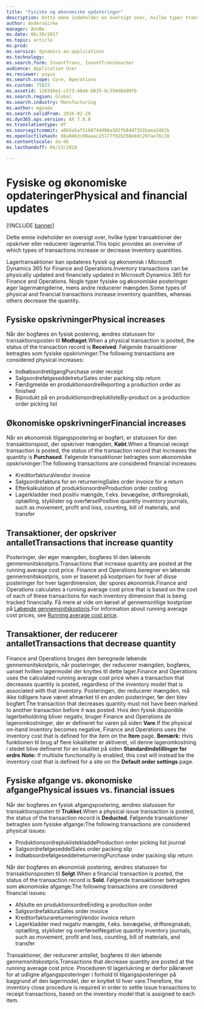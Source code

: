 ```yaml
---
title: "Fysiske og økonomiske opdateringer"
description: Dette emne indeholder en oversigt over, hvilke typer transaktioner der opskriver eller reducerer lagerantal.
author: AndersGirke
manager: AnnBe
ms.date: 06/20/2017
ms.topic: article
ms.prod: 
ms.service: dynamics-ax-applications
ms.technology: 
ms.search.form: InventTrans, InventTransVoucher
audience: Application User
ms.reviewer: yuyus
ms.search.scope: Core, Operations
ms.custom: 75023
ms.assetid: 128340e1-c573-48e6-b835-6c350d8dd0fb
ms.search.region: Global
ms.search.industry: Manufacturing
ms.author: mguada
ms.search.validFrom: 2016-02-28
ms.dyn365.ops.version: AX 7.0.0
ms.translationtype: HT
ms.sourcegitcommit: a8b5a5af5108744406a3d2fb84d7151baea2481b
ms.openlocfilehash: 08a04b3c80aaac25177f92b250e8dc287ae76c28
ms.contentlocale: da-dk
ms.lasthandoff: 04/13/2018

---
```


# <a name="physical-and-financial-updates"></a><span data-ttu-id="2d71f-103">Fysiske og økonomiske opdateringer</span><span class="sxs-lookup"><span data-stu-id="2d71f-103">Physical and financial updates</span></span>

[!INCLUDE [banner](../includes/banner.md)]

<span data-ttu-id="2d71f-104">Dette emne indeholder en oversigt over, hvilke typer transaktioner der opskriver eller reducerer lagerantal.</span><span class="sxs-lookup"><span data-stu-id="2d71f-104">This topic provides an overview of which types of transactions increase or decrease inventory quantities.</span></span> 

<span data-ttu-id="2d71f-105">Lagertransaktioner kan opdateres fysisk og økonomisk i Microsoft Dynamics 365 for Finance and Operations.</span><span class="sxs-lookup"><span data-stu-id="2d71f-105">Inventory transactions can be physically updated and financially updated in Microsoft Dynamics 365 for Finance and Operations.</span></span> <span data-ttu-id="2d71f-106">Nogle typer fysiske og økonomiske posteringer øger lagermængderne, mens andre reducerer mængden.</span><span class="sxs-lookup"><span data-stu-id="2d71f-106">Some types of physical and financial transactions increase inventory quantities, whereas others decrease the quantity.</span></span>

## <a name="physical-increases"></a><span data-ttu-id="2d71f-107">Fysiske opskrivninger</span><span class="sxs-lookup"><span data-stu-id="2d71f-107">Physical increases</span></span>
<span data-ttu-id="2d71f-108">Når der bogføres en fysisk postering, ændres statussen for transaktionsposten til **Modtaget**.</span><span class="sxs-lookup"><span data-stu-id="2d71f-108">When a physical transaction is posted, the status of the transaction record is **Received**.</span></span> <span data-ttu-id="2d71f-109">Følgende transaktioner betragtes som fysiske opskrivninger:</span><span class="sxs-lookup"><span data-stu-id="2d71f-109">The following transactions are considered physical increases:</span></span>

-   <span data-ttu-id="2d71f-110">Indkøbsordretilgang</span><span class="sxs-lookup"><span data-stu-id="2d71f-110">Purchase order receipt</span></span>
-   <span data-ttu-id="2d71f-111">Salgsordrefølgeseddelretur</span><span class="sxs-lookup"><span data-stu-id="2d71f-111">Sales order packing slip return</span></span>
-   <span data-ttu-id="2d71f-112">Færdigmelde en produktionsordre</span><span class="sxs-lookup"><span data-stu-id="2d71f-112">Reporting a production order as finished</span></span>
-   <span data-ttu-id="2d71f-113">Biprodukt på en produktionsordreplukliste</span><span class="sxs-lookup"><span data-stu-id="2d71f-113">By-product on a production order picking list</span></span>

## <a name="financial-increases"></a><span data-ttu-id="2d71f-114">Økonomiske opskrivninger</span><span class="sxs-lookup"><span data-stu-id="2d71f-114">Financial increases</span></span>
<span data-ttu-id="2d71f-115">Når en økonomisk tilgangspostering er bogført, er statussen for den transaktionspost, der opskriver mængden, **Købt**.</span><span class="sxs-lookup"><span data-stu-id="2d71f-115">When a financial receipt transaction is posted, the status of the transaction record that increases the quantity is **Purchased**.</span></span> <span data-ttu-id="2d71f-116">Følgende transaktioner betragtes som økonomiske opskrivninger:</span><span class="sxs-lookup"><span data-stu-id="2d71f-116">The following transactions are considered financial increases:</span></span>

-   <span data-ttu-id="2d71f-117">Kreditorfaktura</span><span class="sxs-lookup"><span data-stu-id="2d71f-117">Vendor invoice</span></span>
-   <span data-ttu-id="2d71f-118">Salgsordrefaktura for en returnering</span><span class="sxs-lookup"><span data-stu-id="2d71f-118">Sales order invoice for a return</span></span>
-   <span data-ttu-id="2d71f-119">Efterkalkulation af produktionsordre</span><span class="sxs-lookup"><span data-stu-id="2d71f-119">Production order costing</span></span>
-   <span data-ttu-id="2d71f-120">Lagerkladder med positiv mængde, f.eks. bevægelse, driftsregnskab, optælling, styklister og overførsel</span><span class="sxs-lookup"><span data-stu-id="2d71f-120">Positive quantity inventory journals, such as movement, profit and loss, counting, bill of materials, and transfer</span></span>

## <a name="transactions-that-increase-quantity"></a><span data-ttu-id="2d71f-121">Transaktioner, der opskriver antallet</span><span class="sxs-lookup"><span data-stu-id="2d71f-121">Transactions that increase quantity</span></span>
<span data-ttu-id="2d71f-122">Posteringer, der øger mængden, bogføres til den løbende gennemsnitskostpris.</span><span class="sxs-lookup"><span data-stu-id="2d71f-122">Transactions that increase quantity are posted at the running average cost price.</span></span> <span data-ttu-id="2d71f-123">Finance and Operations beregner en løbende gennemsnitskostpris, som er baseret på kostprisen for hver af disse posteringer for hver lagerdimension, der spores økonomisk.</span><span class="sxs-lookup"><span data-stu-id="2d71f-123">Finance and Operations calculates a running average cost price that is based on the cost of each of these transactions for each inventory dimension that is being tracked financially.</span></span> <span data-ttu-id="2d71f-124">Få mere at vide om kørsel af gennemsnitlige kostpriser på [Løbende gennemsnitskostpris](running-average-cost-price.md).</span><span class="sxs-lookup"><span data-stu-id="2d71f-124">For information about running average cost prices, see [Running average cost price](running-average-cost-price.md).</span></span>

## <a name="transactions-that-decrease-quantity"></a><span data-ttu-id="2d71f-125">Transaktioner, der reducerer antallet</span><span class="sxs-lookup"><span data-stu-id="2d71f-125">Transactions that decrease quantity</span></span>
<span data-ttu-id="2d71f-126">Finance and Operations bruges den beregnede løbende gennemsnitskostpris, når posteringer, der reducerer mængden, bogføres, uanset hvilken lagermodel der knyttes til dette lager.</span><span class="sxs-lookup"><span data-stu-id="2d71f-126">Finance and Operations uses the calculated running average cost price when a transaction that decreases quantity is posted, regardless of the inventory model that is associated with that inventory.</span></span> <span data-ttu-id="2d71f-127">Posteringen, der reducerer mængden, må ikke tidligere have været afmærket til en anden posteringer, før den blev bogført.</span><span class="sxs-lookup"><span data-stu-id="2d71f-127">The transaction that decreases quantity must not have been marked to another transaction before it was posted.</span></span> <span data-ttu-id="2d71f-128">Hvis den fysisk disponible lagerbeholdning bliver negativ, bruger Finance and Operations de lageromkostninger, der er defineret for varen på siden **Vare**.</span><span class="sxs-lookup"><span data-stu-id="2d71f-128">If the physical on-hand inventory becomes negative, Finance and Operations uses the inventory cost that is defined for the item on the **Item** page.</span></span> <span data-ttu-id="2d71f-129">**Bemærk:** Hvis funktionen til brug af flere lokaliteter er aktiveret, vil denne lageromkostning i stedet blive defineret for en lokalitet på siden **Standardindstillinger for ordre**.</span><span class="sxs-lookup"><span data-stu-id="2d71f-129">**Note:** If multisite functionality is enabled, this cost will instead be the inventory cost that is defined for a site on the **Default order settings** page.</span></span>

## <a name="physical-issues-vs-financial-issues"></a><span data-ttu-id="2d71f-130">Fysiske afgange vs. økonomiske afgange</span><span class="sxs-lookup"><span data-stu-id="2d71f-130">Physical issues vs. financial issues</span></span>
<span data-ttu-id="2d71f-131">Når der bogføres en fysisk afgangspostering, ændres statussen for transaktionsposten til **Trukket**.</span><span class="sxs-lookup"><span data-stu-id="2d71f-131">When a physical issue transaction is posted, the status of the transaction record is **Deducted**.</span></span> <span data-ttu-id="2d71f-132">Følgende transaktioner betragtes som fysiske afgange:</span><span class="sxs-lookup"><span data-stu-id="2d71f-132">The following transactions are considered physical issues:</span></span>

-   <span data-ttu-id="2d71f-133">Produktionsordrepluklistekladde</span><span class="sxs-lookup"><span data-stu-id="2d71f-133">Production order picking list journal</span></span>
-   <span data-ttu-id="2d71f-134">Salgsordrefølgeseddel</span><span class="sxs-lookup"><span data-stu-id="2d71f-134">Sales order packing slip</span></span>
-   <span data-ttu-id="2d71f-135">Indkøbsordrefølgeseddelreturnering</span><span class="sxs-lookup"><span data-stu-id="2d71f-135">Purchase order packing slip return</span></span>

<span data-ttu-id="2d71f-136">Når der bogføres en økonomisk postering, ændres statussen for transaktionsposten til **Solgt**.</span><span class="sxs-lookup"><span data-stu-id="2d71f-136">When a financial transaction is posted, the status of the transaction record is **Sold**.</span></span> <span data-ttu-id="2d71f-137">Følgende transaktioner betragtes som økonomiske afgange:</span><span class="sxs-lookup"><span data-stu-id="2d71f-137">The following transactions are considered financial issues:</span></span>

-   <span data-ttu-id="2d71f-138">Afslutte en produktionsordre</span><span class="sxs-lookup"><span data-stu-id="2d71f-138">Ending a production order</span></span>
-   <span data-ttu-id="2d71f-139">Salgsordrefaktura</span><span class="sxs-lookup"><span data-stu-id="2d71f-139">Sales order invoice</span></span>
-   <span data-ttu-id="2d71f-140">Kreditorfakturareturnering</span><span class="sxs-lookup"><span data-stu-id="2d71f-140">Vendor invoice return</span></span>
-   <span data-ttu-id="2d71f-141">Lagerkladder med negativ mængde, f.eks. bevægelse, driftsregnskab, optælling, styklister og overførsel</span><span class="sxs-lookup"><span data-stu-id="2d71f-141">Negative quantity inventory journals, such as movement, profit and loss, counting, bill of materials, and transfer</span></span>

<span data-ttu-id="2d71f-142">Transaktioner, der reducerer antallet, bogføres til den løbende gennemsnitskostpris.</span><span class="sxs-lookup"><span data-stu-id="2d71f-142">Transactions that decrease quantity are posted at the running average cost price.</span></span> <span data-ttu-id="2d71f-143">Proceduren til lagerlukning er derfor påkrævet for at udligne afgangsposteringer i forhold til tilgangsposteringer på baggrund af den lagermodel, der er knyttet til hver vare.</span><span class="sxs-lookup"><span data-stu-id="2d71f-143">Therefore, the inventory close procedure is required in order to settle issue transactions to receipt transactions, based on the inventory model that is assigned to each item.</span></span>




